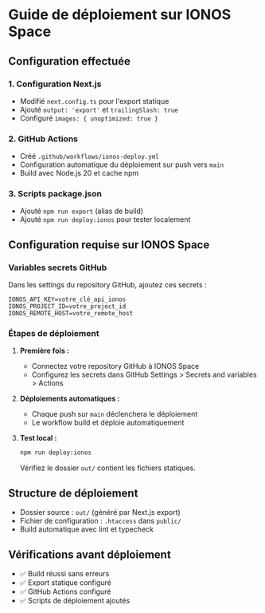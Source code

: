 # Guide de déploiement sur IONOS Space

## Configuration effectuée

### 1. Configuration Next.js
- Modifié `next.config.ts` pour l'export statique
- Ajouté `output: 'export'` et `trailingSlash: true`
- Configuré `images: { unoptimized: true }`

### 2. GitHub Actions
- Créé `.github/workflows/ionos-deploy.yml`
- Configuration automatique du déploiement sur push vers `main`
- Build avec Node.js 20 et cache npm

### 3. Scripts package.json
- Ajouté `npm run export` (alias de build)
- Ajouté `npm run deploy:ionos` pour tester localement

## Configuration requise sur IONOS Space

### Variables secrets GitHub
Dans les settings du repository GitHub, ajoutez ces secrets :

```
IONOS_API_KEY=votre_clé_api_ionos
IONOS_PROJECT_ID=votre_project_id
IONOS_REMOTE_HOST=votre_remote_host
```

### Étapes de déploiement

1. **Première fois :**
   - Connectez votre repository GitHub à IONOS Space
   - Configurez les secrets dans GitHub Settings > Secrets and variables > Actions

2. **Déploiements automatiques :**
   - Chaque push sur `main` déclenchera le déploiement
   - Le workflow build et déploie automatiquement

3. **Test local :**
   ```bash
   npm run deploy:ionos
   ```
   Vérifiez le dossier `out/` contient les fichiers statiques.

## Structure de déploiement
- Dossier source : `out/` (généré par Next.js export)
- Fichier de configuration : `.htaccess` dans `public/`
- Build automatique avec lint et typecheck

## Vérifications avant déploiement
- ✅ Build réussi sans erreurs
- ✅ Export statique configuré
- ✅ GitHub Actions configuré
- ✅ Scripts de déploiement ajoutés
